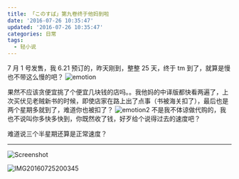 ```yaml
---
title: 「このすば」第九卷终于他妈到啦
date: '2016-07-26 10:35:47'
updated: '2016-07-26 10:35:47'
categories: 日常
tags:
  - 轻小说
---
```


7 月 1 号发售，我 6.21 预订的，昨天刚到，整整 25 天，终于 tm 到了，就算是慢也不带这么慢的吧？ ![emotion](https://ooo.0o0.ooo/2016/07/25/5796c852bea6f.jpg)

果然不应该贪便宜挑了个便宜几块钱的店吗。。我他妈的中译版都快看两遍了，上次买伏见老贼新书的时候，即使店家在路上出了点事（书被海关扣了），最后也是两个星期多就到了，难道你也被扣了？ ![emotion2](https://ooo.0o0.ooo/2016/07/25/5796c9a859b81.jpg) 不是我不体谅做代购的，我也不说叫你多快多快到，你既然收了钱，好歹给个说得过去的速度吧？

难道说三个半星期还算是正常速度？

---------------------

![Screenshot](https://ooo.0o0.ooo/2016/07/25/5796c924125bd.png)

<!--more-->

![IMG20160725200345](https://ooo.0o0.ooo/2016/07/25/5796c7bfbe49c.jpg)
